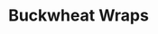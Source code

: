 ---
title: Buckwheat Wraps
metadata:
  servings: '2'
  title: Buckwheat Wraps
  course: Side
  source: https://www.freee-foods.co.uk/recipes/buckwheat-flat-bread-tortilla-wraps
ingredients:
- name: tepid water
  amount: 180 ml
- name: coconut oil
  amount: 4 tsp
- name: buckwheat flour
  amount: 100 g
cookware:
- name: mixing bowl
- name: whisk
- name: frying pan
steps:
- description: Grab a mixing bowl and add in the buckwheat flour, gradually whisk
    in the tepid water to form the mixture for the wrap.
- description: Leave the mixture to stand for 15-20 minutes (although you can cook
    straight away if you're in a rush).
- description: Add a teaspoon of coconut oil to a frying pan on a medium heat. Add
    half the mixture to the pan to cook for 2-3 minutes, until it's firm enough to
    flip.
- description: Flip it over and cook the other side for 1-2 minutes.
- description: Transfer to a plate, and cover with foil if you want to keep it warm.

---
